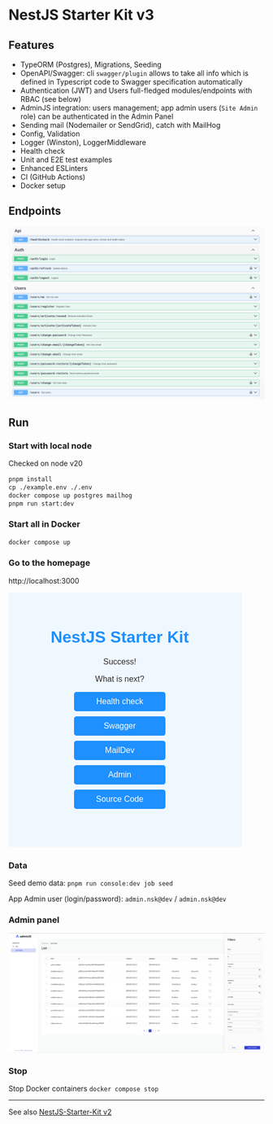 # NestJS Starter Kit v3

## Features

- TypeORM (Postgres), Migrations, Seeding
- OpenAPI/Swagger: cli `swagger/plugin` allows to take all info which is defined in Typescript code to Swagger specification automatically 
- Authentication (JWT) and Users full-fledged modules/endpoints with RBAC (see below)
- AdminJS integration: users management; app admin users (`Site Admin` role) can be authenticated in the Admin Panel
- Sending mail (Nodemailer or SendGrid), catch with MailHog
- Config, Validation
- Logger (Winston), LoggerMiddleware
- Health check 
- Unit and E2E test examples
- Enhanced ESLinters
- CI (GitHub Actions)
- Docker setup

## Endpoints
![](src/static/images/api-endpoints.png "Swagger Endpoints")

## Run

### Start with local node 

Checked on node v20

```
pnpm install
cp ./example.env ./.env
docker compose up postgres mailhog
pnpm run start:dev
```

### Start all in Docker
`docker compose up`

### Go to the homepage
http://localhost:3000

![](src/static/images/home-page.png "Home Page")

### Data
Seed demo data:
`pnpm run console:dev job seed`

App Admin user (login/password): `admin.nsk@dev` / `admin.nsk@dev`

### Admin panel
![](src/static/images/admin-users.png "Admin Panel")

### Stop

Stop Docker containers
`docker compose stop`

---
See also [NestJS-Starter-Kit v2](https://github.com/ArtuGit/NestJS-Starter-Kit/tree/v2)
